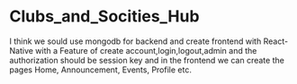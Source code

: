 # Clubs_and_Socities_Hub
I think we sould use mongodb for backend and create frontend with React-Native with a Feature of create account,login,logout,admin and the authorization should be session key and in the frontend we can create the pages Home, Announcement, Events, Profile etc.

